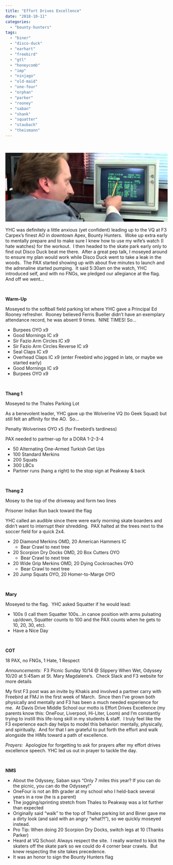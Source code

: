 ```yaml
---
title: "Effort Drives Excellence"
date: "2018-10-11"
categories: 
  - "bounty-hunters"
tags: 
  - "biner"
  - "disco-duck"
  - "earhart"
  - "freebird"
  - "gtl"
  - "honeycomb"
  - "imp"
  - "ninjago"
  - "old-maid"
  - "one-four"
  - "orphan"
  - "parker"
  - "rooney"
  - "saban"
  - "shank"
  - "squatter"
  - "staubach"
  - "theismann"
---
```


 

![](images/RooneyAbsences-1024x435.jpg)

YHC was definitely a little anxious (yet confident) leading up to the VQ at F3 Carpex’s finest AO in downtown Apex, Bounty Hunters.  Woke up extra early to mentally prepare and to make sure I knew how to use my wife’s watch (I hate watches) for the workout.  I then headed to the skate park early only to find out Disco Duck beat me there.  After a great pep talk, I moseyed around to ensure my plan would work while Disco Duck went to take a leak in the woods.  The PAX started showing up with about five minutes to launch and the adrenaline started pumping.  It said 5:30am on the watch, YHC introduced self, and with no FNGs, we pledged our allegiance at the flag.  And off we went…

 

**Warm-Up**

Moseyed to the softball field parking lot where YHC gave a Principal Ed Rooney refresher.  Rooney believed Ferris Bueller didn’t have an exemplary attendance record, he was absent 9 times.  NINE TIMES! So…

- Burpees OYO x9
- Good Mornings IC x9
- Sir Fazio Arm Circles IC x9
- Sir Fazio Arm Circles Reverse IC x9
- Seal Claps IC x9
- Overhead Claps IC x9 (enter Freebird who jogged in late, or maybe we started early)
- Good Mornings IC x9
- Burpees OYO x9

 

**Thang 1**

Moseyed to the Thales Parking Lot

As a benevolent leader, YHC gave up the Wolverine VQ (to Geek Squad) but still felt an affinity for the AO.  So…

Penalty Wolverines OYO x5 (for Freebird’s tardiness)

PAX needed to partner-up for a DORA 1-2-3-4

- 50 Alternating One-Armed Turkish Get Ups
- 100 Standard Merkins
- 200 Squats
- 300 LBCs
- Partner runs (hang a right) to the stop sign at Peakway & back

 

**Thang 2**

Mosey to the top of the driveway and form two lines

Prisoner Indian Run back toward the flag

YHC called an audible since there were early morning skate boarders and didn’t want to interrupt their shredding.  PAX halted at the trees next to the soccer field for a quick 2x4.

- 20 Diamond Merkins OMD, 20 American Hammers IC
    - Bear Crawl to next tree
- 20 Scorpion Dry Docks OMD, 20 Box Cutters OYO
    - Bear Crawl to next tree
- 20 Wide Grip Merkins OMD, 20 Dying Cockroaches OYO
    - Bear Crawl to next tree
- 20 Jump Squats OYO, 20 Homer-to-Marge OYO

 

**Mary**

Moseyed to the flag.  YHC asked Squatter if he would lead:

- 100s (I call them Squatter 100s…in canoe position with arms pulsating up/down, Squatter counts to 100 and the PAX counts when he gets to 10, 20, 30, etc).
- Have a Nice Day

 

**COT**

18 PAX, no FNGs, 1 Hate, 1 Respect

_Announcements:_  F3 Picnic Sunday 10/14 @ Slippery When Wet, Odyssey 10/20 at 5:45am at St. Mary Magdalene’s.  Check Slack and F3 website for more details

My first F3 post was an invite by Khakis and involved a partner carry with Freebird at FMJ in the first week of March.  Since then I’ve grown both physically and mentally and F3 has been a much needed experience for me.  At Davis Drive Middle School our motto is Effort Drives Excellence (my parents know this: OneFour, Liverpool, Hi-Liter, Loom) and I’m constantly trying to instill this life-long skill in my students & staff.  I truly feel like the F3 experience each day helps to model this behavior: mentally, physically, and spiritually.  And for that I am grateful to put forth the effort and walk alongside the HIMs toward a path of excellence.

_Prayers:_  Apologize for forgetting to ask for prayers after my effort drives excellence speech. YHC led us out in prayer to tackle the day.

 

**NMS**

- About the Odyssey, Saban says “Only 7 miles this year? If you can do the picnic, you can do the Odyssey!”
- OneFour is not an 8th grader at my school who I held-back several years in a row (he is a parent)
- The jogging/sprinting stretch from Thales to Peakway was a lot further than expected
- Originally said “walk” to the top of Thales parking lot and Biner gave me a dirty look (and said with an angry “what?!”), so we quickly moseyed instead.
- Pro Tip: When doing 20 Scorpion Dry Docks, switch legs at 10 (Thanks Parker)
- Heard at VQ School: Always respect the site.  I really wanted to kick the skaters off the skate park so we could do 4 corner bear crawls.  But knew respecting the site takes precedence.
- It was an honor to sign the Bounty Hunters flag
